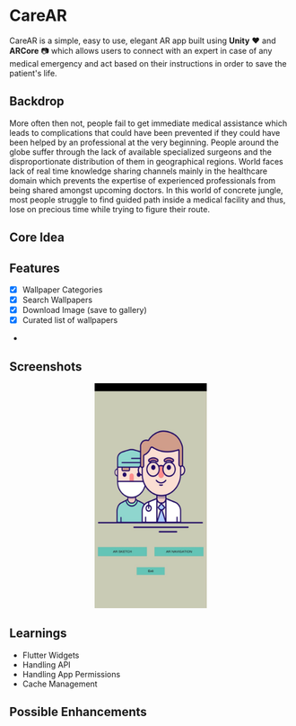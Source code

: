 # CareAR

CareAR is a simple, easy to use, elegant AR app built using **Unity** :heart: and **ARCore** :camera: which allows users to connect with an expert in case of any medical emergency and act based on their instructions in order to save the patient's life.

## Backdrop

More often then not, people fail to get immediate medical assistance which leads to complications that could have been prevented if they could have been helped by an professional at the very beginning.
People around the globe suffer through the lack of available specialized surgeons and the disproportionate distribution of them in geographical regions.
World faces lack of real time knowledge sharing channels mainly in the healthcare domain which prevents the expertise of experienced professionals from being shared amongst upcoming doctors.
In this world of concrete jungle, most people struggle to find guided path inside a medical facility and thus, lose on precious time while trying to figure their route.

## Core Idea

## Features

- [x] Wallpaper Categories
- [x] Search Wallpapers
- [x] Download Image (save to gallery)
- [x] Curated list of wallpapers
- 
## Screenshots

<p align="center">
<img src="CareARHomePage.jpeg" height="400" width="200" alt="Screenshot" hspace="35"/> 
</p>


## Learnings

- Flutter Widgets
- Handling API
- Handling App Permissions
- Cache Management

## Possible Enhancements

